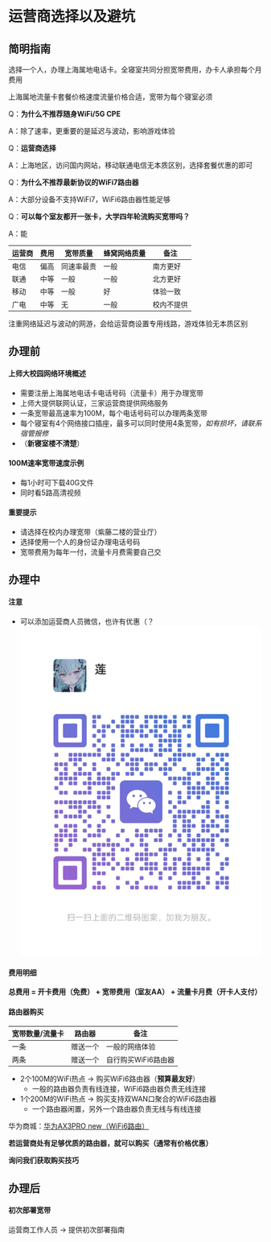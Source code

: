 # 运营商选择以及避坑

## 简明指南
选择一个人，办理上海属地电话卡。全寝室共同分担宽带费用，办卡人承担每个月费用

上海属地流量卡套餐价格速度流量价格合适，宽带为每个寝室必须

Q：**为什么不推荐随身WiFi/5G CPE**

A：除了速率，更重要的是延迟与波动，影响游戏体验

Q：**运营商选择**

A：上海地区，访问国内网站，移动联通电信无本质区别，选择套餐优惠的即可

Q：**为什么不推荐最新协议的WiFi7路由器**

A：大部分设备不支持WiFi7，WiFi6路由器性能足够

Q：**可以每个室友都开一张卡，大学四年轮流购买宽带吗？**

A：能

| 运营商 | 费用 | 宽带质量 | 蜂窝网络质量 | 备注 | 
| --- | --- | --- | --- | --- | 
| 电信 | 偏高 | 同速率最贵 | 一般 | 南方更好 | 
| 联通 | 中等 | 一般 | 一般 | 北方更好 | 
| 移动 | 中等 | 一般 | 好 | 体验一致 | 
| 广电 | 中等 | 无 | 一般 | 校内不提供 |

注重网络延迟与波动的网游，会给运营商设置专用线路，游戏体验无本质区别

## 办理前

#### 上师大校园网络环境概述
- 需要注册上海属地电话卡电话号码（流量卡）用于办理宽带
- 上师大提供联网认证，三家运营商提供网络服务
- 一条宽带最高速率为100M，每个电话号码可以办理两条宽带
- 每个寝室有4个网络接口插座，最多可以同时使用4条宽带，*如有损坏，请联系宿管报修*
- （**新寝室楼不清楚**）

#### 100M速率宽带速度示例
- 每1小时可下载40G文件
- 同时看5路高清视频

#### 重要提示
- 请选择在校内办理宽带（紫藤二楼的营业厅）
- 选择使用一个人的身份证办理电话号码
- 宽带费用为每年一付，流量卡月费需要自己交

## 办理中

#### 注意
- 可以添加运营商人员微信，也许有优惠（？
![运营商微信.jpg](/assets/运营商微信.jpg)


#### 费用明细
**总费用 = 开卡费用（免费） + 宽带费用（室友AA） + 流量卡月费（开卡人支付）**

#### 路由器购买

| 宽带数量/流量卡 | 路由器 | 备注 |
| ----- | ------ | --- |
| 一条 | 赠送一个 | 一般的网络体验 |
| 两条 | 赠送一个 | 自行购买WiFi6路由器 |

- 2个100M的WiFi热点 -> 购买WiFi6路由器（**预算最友好**）
    - 一般的路由器负责有线连接，WiFi6路由器负责无线连接
- 1个200M的WiFi热点 -> 购买支持双WAN口聚合的WiFi6路由器
    - 一个路由器闲置，另外一个路由器负责无线与有线连接

华为商城：[华为AX3PRO new（WiFi6路由）](https://www.vmall.com/product/10086084912768.html)

**若运营商处有足够优质的路由器，就可以购买（通常有价格优惠）**

**询问我们获取购买技巧**

## 办理后

#### 初次部署宽带
运营商工作人员 -> 提供初次部署指南